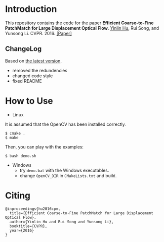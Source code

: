 # Introduction

This repository contains the code for the paper **Efficient Coarse-to-Fine PatchMatch for Large Displacement Optical Flow**. [Yinlin Hu](http://yinlinhu.github.io), Rui Song, and Yunsong Li. CVPR. 2016. [[Paper]](https://zpascal.net/cvpr2016/Hu_Efficient_Coarse-To-Fine_PatchMatch_CVPR_2016_paper.pdf)

## ChangeLog
Based on [the latest version](https://github.com/YinlinHu/CPM/commit/bc15a129b49539bcefd3c5ac26f2e0b2a4b4cc7c).

- removed the redundencies
- changed code style
- fixed README

# How to Use
- Linux
  
It is assumed that the OpenCV has been installed correctly.

```
$ cmake .
$ make
```

Then, you can play with the examples:

```
$ bash demo.sh
```

- Windows
  - try `demo.bat` with the Windows executables.
  - change `OpenCV_DIR` in `CMakeLists.txt` and build.

# Citing

```
@inproceedings{hu2016cpm,
  title={Efficient Coarse-to-Fine PatchMatch for Large Displacement Optical Flow},
  author={Yinlin Hu and Rui Song and Yunsong Li},
  booktitle={CVPR},
  year={2016}
}
```